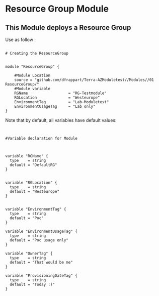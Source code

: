 # Resource Group Module

## This Module deploys a Resource Group

Use as follow : 

```hcl

# Creating the ResourceGroup


module "ResourceGroup" {

    #Module Location
    source = "github.com/dfrappart/Terra-AZModuletest//Modules//01 ResourceGroup/"
    #Module variable
    RGName                  = "RG-Testmodule"
    RGLocation              = "Westeurope"
    EnvironmentTag          = "Lab-Moduletest"
    EnvironmentUsageTag     = "Lab only"
}

```

Note that by default, all variables have default values: 

```hcl


#Variable declaration for Module



variable "RGName" {
  type    = string
  default = "DefaultRG"
}


variable "RGLocation" {
  type    = string
  default = "Westeurope"
}


variable "EnvironmentTag" {
  type    = string
  default = "Poc"
}

variable "EnvironmentUsageTag" {
  type    = string
  default = "Poc usage only"
}

variable "OwnerTag" {
  type    = string
  default = "That would be me"
}

variable "ProvisioningDateTag" {
  type    = string
  default = "Today :)"
}

```

